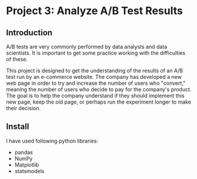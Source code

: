 # Project 3: Analyze A/B Test Results

## Introduction

A/B tests are very commonly performed by data analysts and data scientists. It
is important to get some practice working with the difficulties of these.

This project is designed to get the understanding of the results of an A/B test
run by an e-commerce website. The company has developed a new web page in order
to try and increase the number of users who "convert," meaning the number of users
who decide to pay for the company's product. The goal is to help the company
understand if they should implement this new page, keep the old page, or perhaps
run the experiment longer to make their decision.

## Install

I have used following python libraries:

- pandas
- NumPy
- Matplotlib
- statsmodels